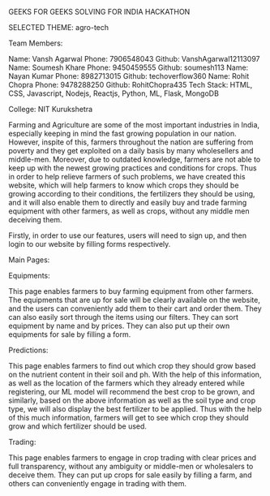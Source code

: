 GEEKS FOR GEEKS SOLVING FOR INDIA HACKATHON

SELECTED THEME: agro-tech

Team Members:

Name: Vansh Agarwal Phone: 7906548043 Github: VanshAgarwal12113097
Name: Soumesh Khare Phone: 9450459555 Github: soumesh113
Name: Nayan Kumar Phone: 8982713015 Github: techoverflow360
Name: Rohit Chopra Phone: 9478288250 Github: RohitChopra435
Tech Stack: HTML, CSS, Javascript, Nodejs, Reactjs, Python, ML, Flask, MongoDB

College: NIT Kurukshetra

Farming and Agriculture are some of the most important industries in India, especially keeping in mind the fast growing population in our nation. However, inspite of this, farmers throughout the nation are suffering from poverty and they get exploited on a daily basis by many wholesellers and middle-men. Moreover, due to outdated knowledge, farmers are not able to keep up with the newest growing practices and conditions for crops. Thus in order to help relieve farmers of such problems, we have created this website, which will help farmers to know which crops they should be growing according to their conditions, the fertilizers they should be using, and it will also enable them to directly and easily buy and trade farming equipment with other farmers, as well as crops, without any middle men deceiving them.

Firstly, in order to use our features, users will need to sign up, and then login to our website by filling forms respectively.

Main Pages:

Equipments:

This page enables farmers to buy farming equipment from other farmers. The equipments that are up for sale will be clearly available on the website, and the users can conveniently add them to their cart and order them. They can also easily sort through the items using our filters. They can sort equipment by name and by prices. They can also put up their own equipments for sale by filling a form.

Predictions:

This page enables farmers to find out which crop they should grow based on the nutrient content in their soil and ph. With the help of this information, as well as the location of the farmers which they already entered while registering, our ML model will recommend the best crop to be grown, and similarly, based on the above information as well as the soil type and crop type, we will also display the best fertilizer to be applied. Thus with the help of this much information, farmers will get to see which crop they should grow and which fertilizer should be used.

Trading:

This page enables farmers to engage in crop trading with clear prices and full transparency, without any ambiguity or middle-men or wholesalers to deceive them. They can put up crops for sale easily by filling a farm, and others can conveniently engage in trading with them.
